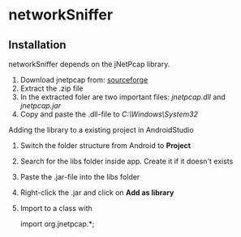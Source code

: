 # networkSniffer

## Installation

networkSniffer depends on the jNetPcap library.

1. Download jnetpcap from: [sourceforge](https://sourceforge.net/projects/jnetpcap/)
2. Extract the .zip file
3. In the extracted foler are two important files:
   *jnetpcap.dll* and *jnetpcap.jar*
4. Copy and paste the .dll-file to *C:\Windows\System32*

Adding the library to a existing project in AndroidStudio

1. Switch the folder structure from Android to **Project**
2. Search for the libs folder inside app. Create it if it doesn't exists
3. Paste the .jar-file into the libs folder
4. Right-click the .jar and click on **Add as library**
5. Import to a class with

    import org.jnetpcap.*;


